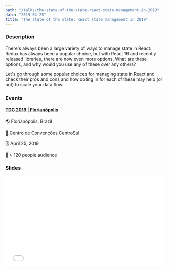 ```yaml
---
path: "/talks/the-state-of-the-state-react-state-management-in-2019"
date: "2019-04-25"
title: "The state of the state: React state management in 2019"
---
```


### Description

There's always been a large variety of ways to manage state in React. Redux has always been a popular choice, but with React 16 and recently released libraries, there are now even more options. What are these options, and why would you use any of these over any others?

Let's go through some popular choices for managing state in React and check their pros and cons and how opting in for each of these may help (or not) to scale your data flow.

### Events

#### [TDC 2019 | Florianópolis](http://www.thedevelopersconference.com.br/tdc/2019/florianopolis/trilha-web-frontend)

🌎 Florianópolis, Brazil

📍 Centro de Convenções CentroSul

🗓️ April 25, 2019

👥 ≈ 120 people audience

### Slides

<div style="left: 0; width: 100%; height: 0; position: relative; padding-bottom: 56.1987%;"><iframe src="//speakerdeck.com/player/d08836ac34da404abf728f53e70a2182" style="border: 0; top: 0; left: 0; width: 100%; height: 100%; position: absolute;" allowfullscreen scrolling="no" allow="autoplay; encrypted-media"></iframe></div>
